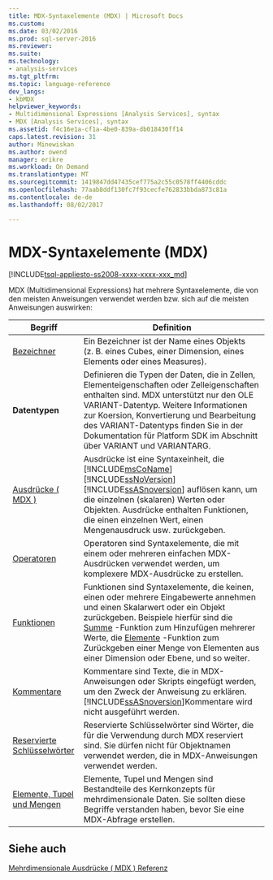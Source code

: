 ```yaml
---
title: MDX-Syntaxelemente (MDX) | Microsoft Docs
ms.custom: 
ms.date: 03/02/2016
ms.prod: sql-server-2016
ms.reviewer: 
ms.suite: 
ms.technology:
- analysis-services
ms.tgt_pltfrm: 
ms.topic: language-reference
dev_langs:
- kbMDX
helpviewer_keywords:
- Multidimensional Expressions [Analysis Services], syntax
- MDX [Analysis Services], syntax
ms.assetid: f4c16e1a-cf1a-4be0-839a-db018430ff14
caps.latest.revision: 31
author: Minewiskan
ms.author: owend
manager: erikre
ms.workload: On Demand
ms.translationtype: MT
ms.sourcegitcommit: 1419847dd47435cef775a2c55c0578ff4406cddc
ms.openlocfilehash: 77aab8ddf130fc7f93cecfe762833bbda873c81a
ms.contentlocale: de-de
ms.lasthandoff: 08/02/2017

---
```

# <a name="mdx-syntax-elements-mdx"></a>MDX-Syntaxelemente (MDX)
[!INCLUDE[tsql-appliesto-ss2008-xxxx-xxxx-xxx_md](../includes/tsql-appliesto-ss2008-xxxx-xxxx-xxx-md.md)]

  MDX (Multidimensional Expressions) hat mehrere Syntaxelemente, die von den meisten Anweisungen verwendet werden bzw. sich auf die meisten Anweisungen auswirken:  
  
|Begriff|Definition|  
|----------|----------------|  
|[Bezeichner](../mdx/identifiers-mdx.md)|Ein Bezeichner ist der Name eines Objekts (z. B. eines Cubes, einer Dimension, eines Elements oder eines Measures).|  
|**Datentypen**|Definieren die Typen der Daten, die in Zellen, Elementeigenschaften oder Zelleigenschaften enthalten sind. MDX unterstützt nur den OLE VARIANT-Datentyp. Weitere Informationen zur Koersion, Konvertierung und Bearbeitung des VARIANT-Datentyps finden Sie in der Dokumentation für Platform SDK im Abschnitt über VARIANT und VARIANTARG.|  
|[Ausdrücke &#40; MDX &#41;](../mdx/expressions-mdx.md)|Ausdrücke ist eine Syntaxeinheit, die [!INCLUDE[msCoName](../includes/msconame-md.md)] [!INCLUDE[ssNoVersion](../includes/ssnoversion-md.md)] [!INCLUDE[ssASnoversion](../includes/ssasnoversion-md.md)] auflösen kann, um die einzelnen (skalaren) Werten oder Objekten. Ausdrücke enthalten Funktionen, die einen einzelnen Wert, einen Mengenausdruck usw. zurückgeben.|  
|[Operatoren](../mdx/operators-mdx-syntax.md)|Operatoren sind Syntaxelemente, die mit einem oder mehreren einfachen MDX-Ausdrücken verwendet werden, um komplexere MDX-Ausdrücke zu erstellen.|  
|[Funktionen](../mdx/functions-mdx-syntax.md)|Funktionen sind Syntaxelemente, die keinen, einen oder mehrere Eingabewerte annehmen und einen Skalarwert oder ein Objekt zurückgeben. Beispiele hierfür sind die [Summe](../mdx/sum-mdx.md) -Funktion zum Hinzufügen mehrerer Werte, die [Elemente](../mdx/members-set-mdx.md) -Funktion zum Zurückgeben einer Menge von Elementen aus einer Dimension oder Ebene, und so weiter.|  
|[Kommentare](../mdx/comments-mdx-syntax.md)|Kommentare sind Texte, die in MDX-Anweisungen oder Skripts eingefügt werden, um den Zweck der Anweisung zu erklären. [!INCLUDE[ssASnoversion](../includes/ssasnoversion-md.md)]Kommentare wird nicht ausgeführt werden.|  
|[Reservierte Schlüsselwörter](../mdx/reserved-keywords-mdx-syntax.md)|Reservierte Schlüsselwörter sind Wörter, die für die Verwendung durch MDX reserviert sind. Sie dürfen nicht für Objektnamen verwendet werden, die in MDX-Anweisungen verwendet werden.|  
|[Elemente, Tupel und Mengen](../analysis-services/multidimensional-models/mdx/working-with-members-tuples-and-sets-mdx.md)|Elemente, Tupel und Mengen sind Bestandteile des Kernkonzepts für mehrdimensionale Daten. Sie sollten diese Begriffe verstanden haben, bevor Sie eine MDX-Abfrage erstellen.|  
  
## <a name="see-also"></a>Siehe auch  
 [Mehrdimensionale Ausdrücke &#40; MDX &#41; Referenz](../mdx/multidimensional-expressions-mdx-reference.md)  
  
  

